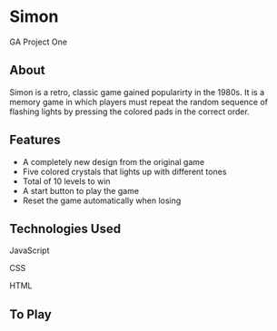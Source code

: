 # Simon
GA Project One
## About
Simon is a retro, classic game gained popularirty in the 1980s. It is a memory game in which players must repeat the random sequence of flashing lights by pressing the colored pads in the correct order.

## Features
* A completely new design from the original game
* Five colored crystals that lights up with different tones
* Total of 10 levels to win
* A start button to play the game
* Reset the game automatically when losing

## Technologies Used
JavaScript

CSS

HTML

## To Play
